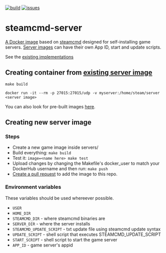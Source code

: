[![build](https://github.com/Ethorbit/Docker-Srcds/actions/workflows/docker-image.yml/badge.svg)](https://github.com/Ethorbit/Docker-Srcds/actions/workflows/docker-image.yml)
[![issues](https://img.shields.io/github/issues/Ethorbit/Docker-Srcds)](https://github.com/Ethorbit/Docker-Srcds/issues?q=is%3Aopen+is%3Aissue)

# steamcmd-server
[A Docker image](Dockerfile) based on [steamcmd](https://github.com/CM2Walki/steamcmd) designed for self-installing game servers. [Server images](servers) can have their own App ID, start and update scripts. 

See the [existing implementations](servers)

## Creating container from [existing server image](servers)
`make build`

`docker run -it --rm -p 27015:27015/udp -v myserver:/home/steam/server <server image>`

You can also look for pre-built images [here](https://hub.docker.com/u/ethorbit).

## Creating new server image 

### Steps
* Create a new game image inside servers/
* Build everything: `make build`
* Test it: `image=<name here> make test`
* Upload changes by changing the Makefile's docker\_user to match your DockerHub username and then run: `make push`
* [Create a pull request](https://github.com/Ethorbit/Docker-Srcds/pulls) to add the image to this repo.

### Environment variables
These variables should be used whereever possible.
* `USER`
* `HOME_DIR`
* `STEAMCMD_DIR`           - where steamcmd binaries are
* `SERVER_DIR`             - where the server installs
* `STEAMCMD_UPDATE_SCRIPT` - txt update file using steamcmd update syntax
* `UPDATE_SCRIPT`          - shell script that executes STEAMCMD\_UPDATE\_SCRIPT
* `START_SCRIPT`           - shell script to start the game server
* `APP_ID`                 - game server's appid
